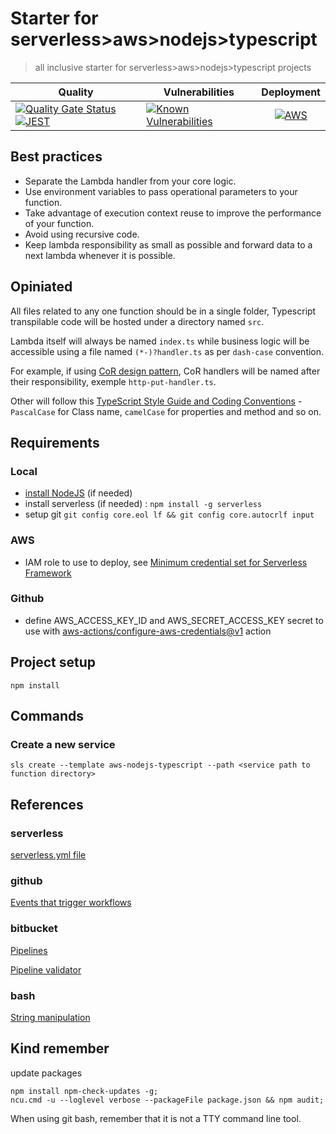 # Starter for serverless>aws>nodejs>typescript

> all inclusive starter for serverless>aws>nodejs>typescript projects

| Quality | Vulnerabilities | Deployment |
| --- | --- | :-: |
| [![Quality Gate Status](https://sonarcloud.io/api/project_badges/measure?project=garmr_starter__sls-aws-nodejs-typescript&metric=alert_status)](https://sonarcloud.io/dashboard?id=garmr_starter__sls-aws-nodejs-typescript) [![JEST](https://github.com/garmr/starter__sls-aws-nodejs-typescript/workflows/Pull%20Request/badge.svg)](https://github.com/garmr/starter__sls-aws-nodejs-typescript) | [![Known Vulnerabilities](https://snyk.io/test/github/garmr/starter__sls-aws-nodejs-typescript/badge.svg)](https://snyk.io/test/github/{username}/{repo}) | [![AWS](https://github.com/garmr/starter__sls-aws-nodejs-typescript/workflows/deploy/badge.svg)](https://github.com/garmr/starter__sls-aws-nodejs-typescript) |

## Best practices

- Separate the Lambda handler from your core logic.
- Use environment variables to pass operational parameters to your function.
- Take advantage of execution context reuse to improve the performance of your function.
- Avoid using recursive code.
- Keep lambda responsibility as small as possible and forward data to a next lambda whenever it is possible.

## Opiniated

All files related to any one function should be in a single folder, Typescript transpilable code will be hosted under a directory named `src`.

Lambda itself will always be named `index.ts` while business logic will be accessible using a file named `(*-)?handler.ts` as per `dash-case` convention.

For example, if using [CoR design pattern](https://refactoring.guru/design-patterns/chain-of-responsibility), CoR handlers will be named after their responsibility, exemple `http-put-handler.ts`.

Other will follow this [TypeScript Style Guide and Coding Conventions](https://github.com/basarat/typescript-book/blob/master/docs/styleguide/styleguide.md) - `PascalCase` for Class name, `camelCase` for properties and method and so on.

## Requirements

### Local

- [install NodeJS](https://nodejs.org/en/download/current/) (if needed)
- install serverless (if needed) : `npm install -g serverless`
- setup git `git config core.eol lf && git config core.autocrlf input`

### AWS

- IAM role to use to deploy, see [Minimum credential set for Serverless Framework](https://gist.github.com/ServerlessBot/7618156b8671840a539f405dea2704c8)

### Github

- define AWS_ACCESS_KEY_ID and AWS_SECRET_ACCESS_KEY secret to use with [aws-actions/configure-aws-credentials@v1](https://github.com/aws-actions/configure-aws-credentials) action

## Project setup

`npm install`

## Commands

### Create a new service

`sls create --template aws-nodejs-typescript --path <service path to function directory>`

## References

### serverless

[serverless.yml file](https://www.serverless.com/framework/docs/providers/aws/guide/serverless.yml/)

### github

[Events that trigger workflows](https://docs.github.com/en/free-pro-team@latest/actions/reference/events-that-trigger-workflows)

### bitbucket

[Pipelines](https://support.atlassian.com/bitbucket-cloud/docs/get-started-with-bitbucket-pipelines/)

[Pipeline validator](https://bitbucket-pipelines.prod.public.atl-paas.net/validator.html)

### bash

[String manipulation](https://tldp.org/LDP/abs/html/string-manipulation.html)

## Kind remember

update packages

```
npm install npm-check-updates -g;
ncu.cmd -u --loglevel verbose --packageFile package.json && npm audit;
```

When using git bash, remember that it is not a TTY command line tool.
